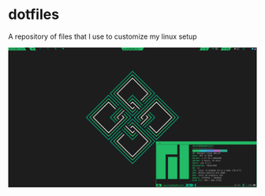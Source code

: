 # dotfiles
A repository of files that I use to customize my linux setup

![](https://raw.githubusercontent.com/aayush98/dotfiles/master/images/example.png)
